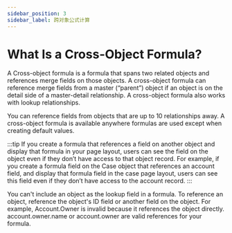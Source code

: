 ```yaml
---
sidebar_position: 3
sidebar_label: 跨对象公式计算
---
```


# What Is a Cross-Object Formula?

A Cross-object formula is a formula that spans two related objects and references merge fields on those objects. A cross-object formula can reference merge fields from a master (“parent”) object if an object is on the detail side of a master-detail relationship. A cross-object formula also works with lookup relationships.

You can reference fields from objects that are up to 10 relationships away. A cross-object formula is available anywhere formulas are used except when creating default values.

:::tip
If you create a formula that references a field on another object and display that formula in your page layout, users can see the field on the object even if they don’t have access to that object record. For example, if you create a formula field on the Case object that references an account field, and display that formula field in the case page layout, users can see this field even if they don’t have access to the account record.
:::

You can't include an object as the lookup field in a formula. To reference an object, reference the object's ID field or another field on the object. For example, Account.Owner is invalid because it references the object directly. account.owner.name or account.owner are valid references for your formula.

